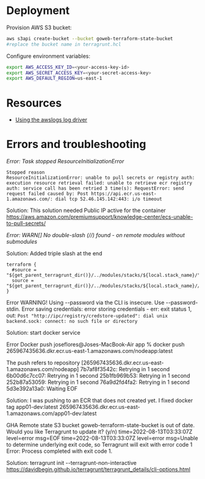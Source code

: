 # Deployment

Provision AWS S3 bucket:

```sh
aws s3api create-bucket --bucket goweb-terraform-state-bucket
#replace the bucket name in terragrunt.hcl

```

Configure environment variables:

```sh
export AWS_ACCESS_KEY_ID=<your-access-key-id>
export AWS_SECRET_ACCESS_KEY=<your-secret-access-key>
export AWS_DEFAULT_REGION=us-east-1
```

# Resources
* [Using the awslogs log driver](https://docs.aws.amazon.com/AmazonECS/latest/developerguide/using_awslogs.html#specify-log-config)

# Errors and troubleshooting

*Error: Task stopped ResourceInitializationError*

```
Stopped reason
ResourceInitializationError: unable to pull secrets or registry auth: execution resource retrieval failed: unable to retrieve ecr registry auth: service call has been retried 3 time(s): RequestError: send request failed caused by: Post https://api.ecr.us-east-1.amazonaws.com/: dial tcp 52.46.145.142:443: i/o timeout

```

Solution: This solution needed Public IP active for the container https://aws.amazon.com/premiumsupport/knowledge-center/ecs-unable-to-pull-secrets/


*Error: WARN[] No double-slash (//) found - on remote modules without submodules*

Solution: Added triple slash at the end
```hcl
terraform {
  #source = "${get_parent_terragrunt_dir()}/../modules/stacks/${local.stack_name}/"
  source = "${get_parent_terragrunt_dir()}/../modules/stacks/${local.stack_name}///"
}
```

Error
WARNING! Using --password via the CLI is insecure. Use --password-stdin.
Error saving credentials: error storing credentials - err: exit status 1, out: `Post "http://ipc/registry/credstore-updated": dial unix backend.sock: connect: no such file or directory`

Solution: start docker service

Error Docker push
joseflores@Joses-MacBook-Air app % docker push 265967435636.dkr.ecr.us-east-1.amazonaws.com/nodeapp:latest

The push refers to repository [265967435636.dkr.ecr.us-east-1.amazonaws.com/nodeapp]
7b7af8f3542c: Retrying in 1 second 
6b00d6c7cc07: Retrying in 1 second 
25b1fb969b53: Retrying in 1 second 
252b87a53059: Retrying in 1 second 
76a9d2fd4fa2: Retrying in 1 second 
5d3e392a13a0: Waiting 
EOF

Solution:
I was pushing to an ECR that does not created yet. I fixed
docker tag app01-dev:latest 265967435636.dkr.ecr.us-east-1.amazonaws.com/app01-dev:latest

GHA Remote state S3 bucket goweb-terraform-state-bucket is out of date. Would you like Terragrunt to update it? (y/n) time=2022-08-13T03:33:07Z level=error msg=EOF
time=2022-08-13T03:33:07Z level=error msg=Unable to determine underlying exit code, so Terragrunt will exit with error code 1
Error: Process completed with exit code 1.

Solution:
terragrunt init --terragrunt-non-interactive
https://davidbegin.github.io/terragrunt/terragrunt_details/cli-options.html
